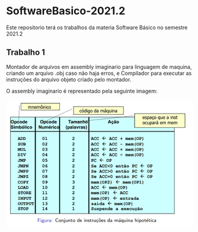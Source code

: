 # SoftwareBasico-2021.2

Este repositorio terá os trabalhos da materia Software Básico no semestre 2021.2

## Trabalho 1
Montador de arquivos em assembly imaginario para linguagem de maquina, criando um arquivo .obj caso não haja erros, e Compilador para executar as instruções do arquivo objeto criado pelo montador.

O assembly imaginario é representado pela seguinte imagem: 

![Linguagem de assembly imaginaria utiliada](./Trabalho1/assembly.PNG)

